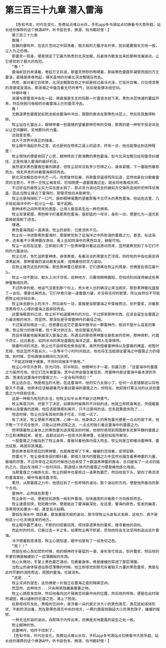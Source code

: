 # 第三百三十九章 潜入雷海
        【告知书友，时代在变化，免费站点难以长存，手机app多书源站点切换看书大势所趋，站长给你推荐的这个换源APP，听书音色多、换源、找书都好使！】
       第三百三十九章
       轰隆！
       狂暴的雷鸣声，在这片空间之中回荡着，毁灭般的力量冲击开来，犹如是要毁天灭地一般，让人为之恐惧。
       那雷灵一现身，便是锁定了它最为熟悉的北溟龙鲲，后者体内散发出来的那种浩瀚波动，让它感觉到了极大的危险。
       “轰！”
       雷海疯狂的奔涌着，卷起万丈巨浪，那雷灵愤怒的咆哮着，那由黑色雷霆所凝聚而成的万丈雷浪，直接是席卷而起，铺天盖地的对着北溟龙鲲镇压而去。
       然而，面对着它的攻势，北溟龙鲲那巨目之中却是掠过森冷光泽，它张开巨嘴，只见得漆黑的浪潮滚滚涌出，那浪潮之中蕴含着无尽的寒气，犹如是能够冻结空间。
       咔嚓咔嚓！
       浪潮与那雷浪冲击在一起，竟直接是生生的将那一片雷浪冻结下来，黑色冰层快速的蔓延开来，然后快若闪电般的对着雷海上方的雷灵冲去。
       轰！
       无数道黑色雷霆犹如怒龙般自雷海中冲出，狠狠的轰击在那黑色冰层上，然后将其轰得粉碎。
       牧尘站在化雷台上，眼神带着一些震撼的望着那种恐怖的交锋，那真的是一种举手投足间足以让空间蹦碎，天地颤抖的力量。
       这就是至尊。
       这大千世界中真正的强者。
       牧尘眼中涌起炽热之意，这也是他在修炼之道上的追求，终有一日，他也能够达到这种程度！
       牧尘很快的便是收回了心思，眼神转向了那沸腾的黑色雷海，如今北溟龙鲲已经将雷灵纠缠住，正是他潜入雷海的最好机会。
       虽然漫天黑色雷霆狂暴的肆虐，但牧尘却并没有多少恐惧之心，身体紧绷，下一霎陡然暴掠而出，悄无声息的对着雷海疾掠而去。
       那北溟龙鲲巨目中光芒一闪，攻势陡然狂暴，将那雷灵逼得阵阵后退，显然他是在分散着雷灵的注意力，不然一旦牧尘被发现，恐怕随便一道雷霆轰过去，就会将他轰成灰烬。
       不过好在的是牧尘实力实在是太弱了，那点灵力波动完全的被双方交锋所造成的恐怖阵仗掩盖，因此当牧尘接近了雷海时，那雷灵依旧未能察觉。
       牧尘也是悄悄松了一口气，旋即眼神凝重的望着那看不见尽头的黑色雷海，他站在这里，几乎犹如海洋中的一粒沙尘一般，毫不起眼。
       那种体积之间所带来的差距，让得人极容易生出一种恐惧来。
       牧尘双掌紧握，黑色眸子盯着那黑色雷海，旋即猛的一咬牙，身形一动，便是化为一道光影直接是投射了进去。
       噗通。
       黑色雷海溅起一道涛浪，牧尘的身影，已是消失不见。
       牧尘在一冲进那黑色雷海时，便是察觉到了这海洋之中所弥漫的雷霆之力，甚至，在这海中，还有着不少黑神雷在游动，看上去如同海中的黑色巨龙，蜿蜒可怕。
       牧尘一出现在这里，立即就引来了一些黑神雷对着这边游动而来，显然是察觉到了与它们不同的力量波动。
       牧尘见状，急忙运转雷神体，身体表面，有着淡淡的黑雷光芒浮现，同时他的中指也是变得漆黑起来，那种雷毒的波动散发出来，遮掩着他的灵力波动。
       在牧尘做完这些的时候，那些黑神雷已是掠来，它们游离在牧尘的周身，仿佛是在感应着什么。
       牧尘一动不敢动，额头上冷汗浮现，这种地方，只要他稍稍露陷，恐怕顷刻间就得被这些黑神雷轰成灰烬。
       不过所幸的是，他运气没差到那个份上，秃头老人也的确没让来当炮灰，那些黑神雷在盘旋了一会后，便是远离而去，它们毕竟只是一道雷霆力量，并没有任何的智慧，所以自然也不可能把牧尘给分辩出来。
       牧尘抹去额头上的冷汗，然后身形一动，直接是自那雷海之中穿梭而过，划开雷浆，对着那漆黑得令人心悸的雷海之底疾掠而去。
       这雷海极其的辽阔，牧尘并不知道雷神丹的方位，不过想来那种东西，应该会诞生在雷霆之力最浓郁的地方，而显然，那深处是孕育雷神丹的最佳之地。
       不过虽说知晓这一点，但想要在这茫茫雷海中搜寻出一颗雷神丹，依旧不是什么容易的事情，牧尘努力的搜寻着，但十来分钟过去，依旧是毫无所获。
       而且伴随着他越来越深入雷海之底，所遇见的那些黑神雷也是愈发的恐怖，那种体积，约莫千百丈，远远看去，如同冰冷的黑龙盘踞在海洋之底，看得人毛骨悚然。
       随着时间的流逝，牧尘也不由得有些焦急起来，虽然凭借着雷神体以及雷毒的掩盖，他暂时无碍，但这显然不能长久，一旦等半个小时时间抵达，他也将无法抵御这雷海之中雷霆之力的侵蚀，到时候，恐怕直接会瞬间化为灰烬。
       “不能这样瞎子摸象，不然时间根本不够用。”
       牧尘心中念头急转，目光闪烁，好半晌后，他眼神方才一凝，目露沉思：“这雷海中的雷霆之力虽然可怕，但它们充斥着雷海，其中必然会蕴含着信息，而雷神丹是这雷海中最本源的东西，荡漾在这雷海中的雷霆之力，一定会有所感应！”
       牧尘这办法，倒是相当的大胆，在这雷海中，他的实力太弱小了，任何一点差错都足以将他毁灭千百遍，他原本应该躲避着充斥着这雷海的雷霆之力，但现在，他却是打算主动的从这些雷霆之力中获取信息。
       这是一种极为危险的办法，但牧尘似乎从来不缺少这种勇气。
       牧尘再度沉吟，终是下了决定，如果到时候真的不对劲的话，他就立即转身离去，凭借着雷神体以及雷毒的遮掩，他应该能够顺利离开，只不过那样的话，任务就算是失败了...
       但这时候，牧尘也没有其他的路子可走，只能一试了。
       有了决定，牧尘便是不再犹豫，心神一动，他身体之上的黑色雷光便是一点点的弱下来，他不敢一下子完全放开，只能以这种试探之法，一点点的吸引着这雷海中的雷霆之力。
       而伴随着牧尘身体上的黑色雷光逐渐暗淡的时候，他顿时感觉到周围原本还算平静的雷霆之力立即沸腾起来，甚至，连那远处的一些庞大的黑神雷，也是犹如有所察觉。
       一股雷霆之力触及到了牧尘身体，直接对着他体内侵入而去，牧尘则是立即催动雷神体，雷光绽放，再度将其掩盖。
       那些原本有所感应的黑神雷，也是再度停了下来，缓缓的流淌着，变得安静。
       而雷光下，牧尘身体急促的颤抖着，那侵入体内的雷霆之力中显然也蕴含着黑神雷的力量，极端的厉害，不过所幸在之前的时候他已经承受了十数道黑神雷的轰击，总归是有了一点点的抵抗之力，因此在消耗了一些时间后，那道侵入体内的雷霆之力便是被他炼化吸收。
       当那雷霆之力被炼化后，牧尘的眼中也是掠过一道黑色雷芒，然后他低下头，望向了黑漆漆的雷海某处，眼中有着惊喜浮现。
       果然，从那雷霆之力中，他感应到了一些奇特的波动，那个波动的方向，便是他所看向的那个方向。
       雷神丹，必然就在那里！
       牧尘身形一动，便是犹如游鱼一般划开雷海，加快速度的对着那个方向疾掠而去。
       牧尘速度加快，短短数分钟，便是抵达了雷海最深处，在这里，雷海的颜色，愈发的幽邃，漆黑得犹如墨水一般，甚至有点粘稠。
       雷弧在海水中 跳跃着，散发着毁灭般的波动，那令得牧尘头皮有点发麻，这地方，真不是他这小小化天境该来的地方。
       牧尘眼中雷芒涌动，不断的扫视着四周，视线穿透黑色的雷浆，搜寻着他的目标。
       而此时的时间，已是过去一半之多，如果牧尘再不抓紧，恐怕他将会无法坚持到逃出这片雷海。
       冷汗顺着脸庞滑落，牧尘心跳加速，眼中也是有了一丝急切之色。
       “嗯？！”
       而就在他心急如焚的时候，他的眼神终于是猛的一凝，身形急忙掠出，划开雷浆，然后他的手掌仿佛是触摸到了一层薄膜般的东西。
       他心头微动，手掌上黑色雷芒涌动，包裹着身体，竟是缓缓的穿透了那层薄膜。
       当牧尘的身体穿透出那层薄膜的时候，他立即感觉到那充斥着毁灭力量的黑色雷浆，竟是在此时尽数的消除而去，周围的雷海，也是消失。
       “这是...”
       牧尘诧异的望去，这仿佛是一片独立在雷海之底的隔离空间。
       而显然，这种地方...只会用来隐藏最重要之物。
       牧尘心跳愈发加快，然后他看向这片隔离空间最中央的位置，然后他的呼吸，便是在此时陡然凝固，难以遏制的狂喜之色，涌上了脸庞。
       在那视线可及处，黑暗的空间中，悬浮着一朵约莫丈许大小的黑色莲花，莲花犹如液体形状，不断的流动着，而在那黑色莲花中央的地方，一颗约莫婴孩脑袋大小的黑色珠子，缓缓的旋转。
       一种无法形容的波动，自那珠子内传出来，仿佛是天地雷霆的诞生之处一般。
       牧尘眼神炽热。
       这雷神丹，他终于找到了。
       【告知书友，时代在变化，免费站点难以长存，手机app多书源站点切换看书大势所趋，站长给你推荐的这个换源APP，听书音色多、换源、找书都好使！】